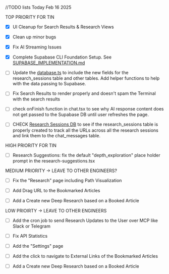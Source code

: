 //TODO lists Today Feb 16 2025

TOP PRIORITY FOR TIN
- [X] UI Cleanup for Search Results & Research Views
- [X] Clean up minor bugs
- [X] Fix AI Streaming Issues
- [X] Complete Supabase CLI Foundation Setup. See [SUPABASE_IMPLEMENTATION.md](./SUPABASE_IMPLEMENTATION.md)
- [ ] Update the [database.ts](../lib/types/database.ts) to include the new fields for the research_sessions table and other tables. Add helper functions to help with the data passing to Supabase.
- [ ] Fix Search Results to render properly and doesn't spam the Terminal with the search results
- [ ] check onFinish function in chat.tsx to see why AI response content does not get passed to the Supabase DB until user refreshes the page.
- [ ] CHECK [Research Sessions DB](../SQL_Create_research_sessions_db.md) to see if the research_sessions table is properly created to track all the URLs across all the research sessions and link them to the chat_messages table.


HIGH PRIORITY FOR TIN
- [ ] Research Suggestions: fix the default "depth_exploration" place holder prompt in the research-suggestions.tsx



MEDIUM PRIORITY -> LEAVE TO OTHER ENGINEERS?

- [ ] Fix the "Research" page including Path Visualization
- [ ] Add Drag URL to the Bookmarked Articles
- [ ] Add a Create new Deep Research based on a Booked Article


LOW PRIOIRTY -> LEAVE TO OTHER ENGINEERS
- [ ] Add the cron job to send Research Updates to the User over MCP like Slack or Telegram
- [ ] Fix API Statistics
- [ ] Add the "Settings" page
- [ ] Add the click to navigate to External Links of the Bookmarked Articles
- [ ] Add a Create new Deep Research based on a Booked Article


